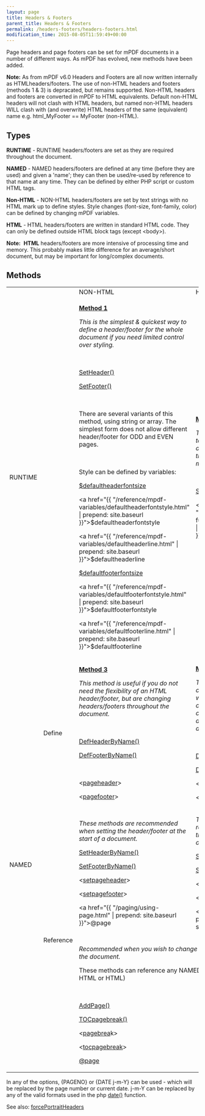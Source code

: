 ```yaml
---
layout: page
title: Headers & Footers
parent_title: Headers & Footers
permalink: /headers-footers/headers-footers.html
modification_time: 2015-08-05T11:59:49+00:00
---
```




<p>Page headers and page footers can be set for mPDF documents in a number of different ways. As mPDF has evolved, new methods have been added.</p>

<div class="alert alert-info" role="alert"><strong>Note:</strong> As from mPDF v6.0 Headers and Footers are all now written internally as HTMLheaders/footers. The use of non-HTML headers and footers (methods 1 &amp; 3) is depracated, but remains supported. Non-HTML headers and footers are converted in mPDF to HTML equivalents. Default non-HTML headers will not clash with HTML headers, but named non-HTML headers WILL clash with (and overwrite) HTML headers of the same (equivalent) name e.g. html_MyFooter == MyFooter (non-HTML).</div>
<h2>Types</h2>
<p><b>RUNTIME</b> - <span class="smallblock">RUNTIME</span> headers/footers are set as they are required throughout the document.</p>
<p><b>NAMED</b> - <span class="smallblock">NAMED</span> headers/footers are defined at any time (before they are used) and given a 'name'; they can then be used/re-used by reference to that name at any time. They can be defined by either PHP script or custom HTML tags.</p>
<p><b>Non-HTML</b> - <span class="smallblock">NON-HTML</span> headers/footers are set by text strings with no HTML mark up to define styles. Style changes (font-size, font-family, color) can be defined by changing mPDF variables.</p>
<p><b>HTML</b> - <span class="smallblock">HTML</span> headers/footers are written in standard HTML code. They can only be defined outside HTML block tags (except &lt;body&gt;).</p>

<div class="alert alert-info" role="alert"><strong>Note:</strong>&nbsp; <b>HTML</b> headers/footers are more intensive of processing time and memory. This probably makes little difference for an average/short document, but may be important for long/complex documents.</div>
<h2>Methods</h2>
<table class="table"> <tbody>
<tr>
<td>&nbsp;</td>
<td>&nbsp;</td>
<td><span class="smallblock">NON-HTML</span></td>
<td><span class="smallblock">HTML</span></td>
</tr>
<tr>
<td><span class="smallblock">RUNTIME</span></td>
<td>

</td>
<td>
<p><b><a href="{{ "/headers-footers/method-1.html" | prepend: site.baseurl }}">Method 1</a></b></p>
<p><i>This is the simplest &amp; quickest way to define a header/footer for the whole document if you need limited control over styling.</i></p>
<p>&nbsp;</p>
<p><a href="{{ "/reference/mpdf-functions/setheader.html" | prepend: site.baseurl }}">SetHeader()</a></p>
<p><a href="{{ "/reference/mpdf-functions/setfooter.html" | prepend: site.baseurl }}">SetFooter()</a></p>
<p>&nbsp;</p>
<p>There are several variants of this method, using string or array. The simplest form does not allow different header/footer for <span class="smallblock">ODD</span> and <span class="smallblock">EVEN</span> pages.</p>
<p>&nbsp;</p>
<p>Style can be defined by variables:</p>
<p><a href="{{ "/reference/mpdf-variables/defaultheaderfontsize.html" | prepend: site.baseurl }}">$defaultheaderfontsize</a>

<a href="{{ "/reference/mpdf-variables/defaultheaderfontstyle.html" | prepend: site.baseurl }}">$defaultheaderfontstyle</a>

<a href="{{ "/reference/mpdf-variables/defaultheaderline.html" | prepend: site.baseurl }}">$defaultheaderline</a></p>
<p><a href="{{ "/reference/mpdf-variables/defaultfooterfontsize.html" | prepend: site.baseurl }}">$defaultfooterfontsize</a>

<a href="{{ "/reference/mpdf-variables/defaultfooterfontstyle.html" | prepend: site.baseurl }}">$defaultfooterfontstyle</a>

<a href="{{ "/reference/mpdf-variables/defaultfooterline.html" | prepend: site.baseurl }}">$defaultfooterline</a></p>
</td>
<td>
<p><b><a href="{{ "/headers-footers/method-2.html" | prepend: site.baseurl }}">Method 2</a></b></p>
<p><i>T</i><i>he simplest &amp; quickest way to program a header/footer once for the whole document that includes images or uses more complex layout styles.</i></p>
<p>&nbsp;</p>
<p><a href="{{ "/reference/mpdf-functions/sethtmlheader.html" | prepend: site.baseurl }}">SetHTMLHeader() </a>

<a href="{{ "/reference/mpdf-functions/sethtmlfooter.html" | prepend: site.baseurl }}">SetHTMLFooter()</a></p>
</td>
</tr>
<tr>
<td rowspan="3"><span class="smallblock">NAMED</span></td>
<td>Define</td>
<td>
<p><b><a href="{{ "/headers-footers/method-3.html" | prepend: site.baseurl }}">Method 3</a></b></p>
<p><i>This method is useful if you do not need the flexibility of an HTML header/footer, but are changing headers/footers throughout the document</i><i>.</i></p>
<p>&nbsp;</p>
<p><a href="{{ "/reference/mpdf-functions/defheaderbyname.html" | prepend: site.baseurl }}">DefHeaderByName()</a></p>
<p><a href="{{ "/reference/mpdf-functions/deffooterbyname.html" | prepend: site.baseurl }}">DefFooterByName()</a></p>
<p>&nbsp;</p>
<p>&lt;<a href="{{ "/reference/html-control-tags/pageheader.html" | prepend: site.baseurl }}">pageheader</a>&gt;</p>
<p>&lt;<a href="{{ "/reference/html-control-tags/pagefooter.html" | prepend: site.baseurl }}">pagefooter</a>&gt;</p>
</td>
<td>
<p><b><a href="{{ "/headers-footers/method-4.html" | prepend: site.baseurl }}">Method 4</a></b></p>
<p><i>This is the best way for complex headers/footers with the advantage of HTML code, but you can easily change the headers/footers at any time during the document.</i></p>
<p>&nbsp;</p>
<p><a href="{{ "/reference/mpdf-functions/defhtmlheaderbyname.html" | prepend: site.baseurl }}">DefHTMLHeaderByName()</a></p>
<p><a href="{{ "/reference/mpdf-functions/defhtmlfooterbyname.html" | prepend: site.baseurl }}">DefHTMLFooterByName()</a></p>

<p>&lt;<a href="{{ "/reference/html-control-tags/htmlpageheader.html" | prepend: site.baseurl }}">htmlpageheader</a>&gt;</p>
<p>&lt;<a href="{{ "/reference/html-control-tags/htmlpagefooter.html" | prepend: site.baseurl }}">htmlpagefooter</a>&gt;</p>
</td>
</tr>
<tr>
<td rowspan="2">Reference

</td>
<td>
<p><i>These methods are recommended when setting the header/footer at the start of a document.

</i></p>
<p><a href="{{ "/reference/mpdf-functions/setheaderbyname.html" | prepend: site.baseurl }}">SetHeaderByName()</a></p>
<p><a href="{{ "/reference/mpdf-functions/setfooterbyname.html" | prepend: site.baseurl }}">SetFooterByName()</a></p>
<p>&lt;<a href="{{ "/reference/html-control-tags/setpageheader.html" | prepend: site.baseurl }}">setpageheader</a>&gt;</p>
<p>&lt;<a href="{{ "/reference/html-control-tags/setpagefooter.html" | prepend: site.baseurl }}">setpagefooter</a>&gt;

<a href="{{ "/paging/using-page.html" | prepend: site.baseurl }}">@page</a></p>
</td>
<td>
<p><i>These methods are recommended when setting the header/footer at the start of a document.</i></p>
<p><a href="{{ "/reference/mpdf-functions/sethtmlheaderbyname.html" | prepend: site.baseurl }}">SetHTMLHeaderByName()</a></p>
<p><a href="{{ "/reference/mpdf-functions/sethtmlfooterbyname.html" | prepend: site.baseurl }}">SetHTMLFooterByName()</a></p>
<p>&lt;<a href="{{ "/reference/html-control-tags/sethtmlpageheader.html" | prepend: site.baseurl }}">sethtmlpageheader</a>&gt;</p>
<p>&lt;<a href="{{ "/reference/html-control-tags/sethtmlpagefooter.html" | prepend: site.baseurl }}">sethtmlpagefooter</a>&gt;

<a href="{{ "/paging/using-page.html" | prepend: site.baseurl }}">@page</a></p>
</td>
</tr>
<tr>
<td colspan="2" class="pmhTopCenter">
<p><i>Recommended when you wish to change the headers/footers during the document.</i></p>
<p>These methods can reference any <span class="smallblock">NAMED</span> header or footer (<span class="smallblock">NON-HTML</span> or <span class="smallblock">HTML</span>)</p>
<p>&nbsp;</p>
<p><a href="{{ "/reference/mpdf-functions/addpage.html" | prepend: site.baseurl }}">AddPage()</a></p>
<p><a href="{{ "/reference/mpdf-functions/tocpagebreak.html" | prepend: site.baseurl }}">TOCpagebreak()</a></p>
<p>&lt;<a href="{{ "/reference/html-control-tags/pagebreak.html" | prepend: site.baseurl }}">pagebrea</a>k&gt;</p>
<p>&lt;<a href="{{ "/reference/html-control-tags/tocpagebreak.html" | prepend: site.baseurl }}">tocpagebreak</a>&gt;</p>
<p><a href="{{ "/paging/using-page.html" | prepend: site.baseurl }}">@page</a></p>
</td>
</tr>
</tbody> </table>
<p>In any of the options, {PAGENO} or {DATE j-m-Y} can be used - which will be replaced by the page number or current date. j-m-Y can be replaced by any of the valid formats used in the php <a href="http://www.php.net/manual/en/function.date.php" target="_blank">date()</a> function.</p>
<p>See also: <a href="{{ "/reference/mpdf-variables/forceportraitheaders.html" | prepend: site.baseurl }}">forcePortraitHeaders</a></p>
